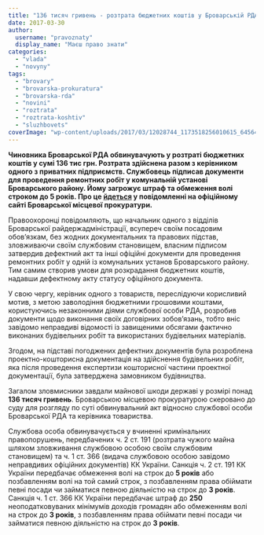 ```yaml
---
title: "136 тисяч гривень - розтрата бюджетних коштів у Броварській РДА, - прокуратура"
date: 2017-03-30
author: 
  username: "pravoznaty"
  display_name: "Маєш право знати"
categories: 
  - "vlada"
  - "novyny"
tags: 
  - "brovary"
  - "brovarska-prokuratura"
  - "brovarska-rda"
  - "novini"
  - "roztrata"
  - "roztrata-koshtiv"
  - "sluzhbovets"
coverImage: "wp-content/uploads/2017/03/12028744_1173518256010615_6456497300150051745_o_0e65e_9e02b.jpg"
---
```


**Чиновника Броварської РДА обвинувачують у розтраті бюджетних коштів у сумі 136 тис грн. Розтрата здійснена разом з керівником одного з приватних підприємств. Службовець підписав документи для проведення ремонтних робіт у комунальній установі Броварського району. Йому загрожує штраф та обмеження волі строком до 5 років. Про це [йдеться](https://brovaru-prokuratura.org.ua/news/chergovogo-sluzhbovtsya-administratsiyi-zavdyaki-prokuraturi-budut-suditi-za-roztratu-byudzhetnih-koshtiv-u-sumi-ponad-136-tis-grn.html) у повідомленні на офіційному сайті Броварської місцевої прокуратури.**

Правоохоронці повідомляють, що начальник одного з відділів Броварської райдержадміністрації, всупереч своїм посадовим обов’язкам, без жодних документальних та правових підстав, зловживаючи своїм службовим становищем, власним підписом затвердив дефектний акт та інші офіційні документи для проведення ремонтних робіт у одній із комунальних установ Броварського району. Тим самим створив умови для розкрадання бюджетних коштів, надавши дефектному акту статусу офіційного документа.

У свою чергу, керівник одного з товариств, переслідуючи корисливий мотив, з метою заволодіння бюджетними грошовими коштами, користуючись незаконними діями службової особи РДА, розробив документи щодо виконання своїх договірних зобов’язань, тобто вніс завідомо неправдиві відомості із завищеними обсягами фактично виконаних будівельних робіт та використаних будівельних матеріалів.

Згодом, на підставі погоджених дефектних документів була розроблена проектно-кошторисна документація на здійснення будівельних робіт, яка після проведення експертизи кошторисної частини проектної документації, була затверджена замовником будівництва.

Загалом зловмисники завдали майнової шкоди державі у розмірі понад **136 тисяч гривень**. Броварською місцевою прокуратурою скеровано до суду для розгляду по суті обвинувальний акт відносно службової особи Броварської РДА та керівника товариства.

Службова особа обвинувачується у вчиненні кримінальних правопорушень, передбачених ч. 2 ст. 191 (розтрата чужого майна шляхом зловживання службовою особою своїм службовим становищем) та ч. 1 ст. 366 (видача службовою особою завідомо неправдивих офіційних документів) КК України. Санкція ч. 2 ст. 191 КК України передбачає обмеження волі на строк до **5 років** або позбавленням волі на той самий строк, з позбавленням права обіймати певні посади чи займатися певною діяльністю на строк до **3 років**. Санкція ч. 1 ст. 366 КК України передбачає штраф до **250** неоподатковуваних мінімумів доходів громадян або обмеженням волі на строк до **3 років**, з позбавленням права обіймати певні посади чи займатися певною діяльністю на строк до **3 років**.
